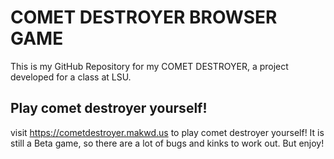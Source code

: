 # COMET DESTROYER BROWSER GAME
This is my GitHub Repository for my COMET DESTROYER, a project developed for a class at LSU.

## Play comet destroyer yourself!
visit https://cometdestroyer.makwd.us to play comet destroyer yourself!
It is still a Beta game, so there are a lot of bugs and kinks to work out. But enjoy!
